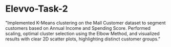 # Elevvo-Task-2
"Implemented K-Means clustering on the Mall Customer dataset to segment customers based on Annual Income and Spending Score. Performed scaling, optimal cluster selection using the Elbow Method, and visualized results with clear 2D scatter plots, highlighting distinct customer groups." 
